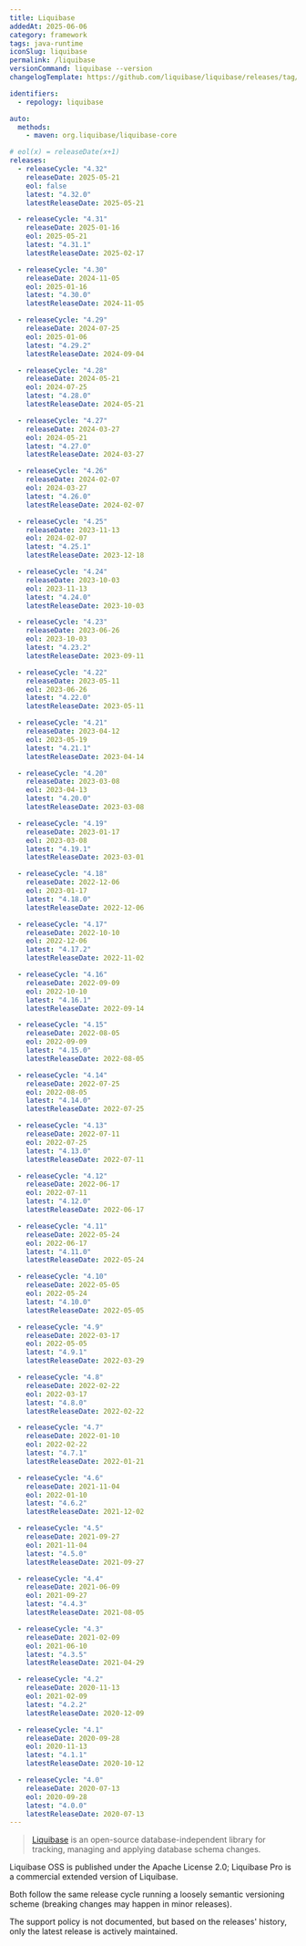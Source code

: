```yaml
---
title: Liquibase
addedAt: 2025-06-06
category: framework
tags: java-runtime
iconSlug: liquibase
permalink: /liquibase
versionCommand: liquibase --version
changelogTemplate: https://github.com/liquibase/liquibase/releases/tag/v__LATEST__

identifiers:
  - repology: liquibase

auto:
  methods:
    - maven: org.liquibase/liquibase-core

# eol(x) = releaseDate(x+1)
releases:
  - releaseCycle: "4.32"
    releaseDate: 2025-05-21
    eol: false
    latest: "4.32.0"
    latestReleaseDate: 2025-05-21

  - releaseCycle: "4.31"
    releaseDate: 2025-01-16
    eol: 2025-05-21
    latest: "4.31.1"
    latestReleaseDate: 2025-02-17

  - releaseCycle: "4.30"
    releaseDate: 2024-11-05
    eol: 2025-01-16
    latest: "4.30.0"
    latestReleaseDate: 2024-11-05

  - releaseCycle: "4.29"
    releaseDate: 2024-07-25
    eol: 2025-01-06
    latest: "4.29.2"
    latestReleaseDate: 2024-09-04

  - releaseCycle: "4.28"
    releaseDate: 2024-05-21
    eol: 2024-07-25
    latest: "4.28.0"
    latestReleaseDate: 2024-05-21

  - releaseCycle: "4.27"
    releaseDate: 2024-03-27
    eol: 2024-05-21
    latest: "4.27.0"
    latestReleaseDate: 2024-03-27

  - releaseCycle: "4.26"
    releaseDate: 2024-02-07
    eol: 2024-03-27
    latest: "4.26.0"
    latestReleaseDate: 2024-02-07

  - releaseCycle: "4.25"
    releaseDate: 2023-11-13
    eol: 2024-02-07
    latest: "4.25.1"
    latestReleaseDate: 2023-12-18

  - releaseCycle: "4.24"
    releaseDate: 2023-10-03
    eol: 2023-11-13
    latest: "4.24.0"
    latestReleaseDate: 2023-10-03

  - releaseCycle: "4.23"
    releaseDate: 2023-06-26
    eol: 2023-10-03
    latest: "4.23.2"
    latestReleaseDate: 2023-09-11

  - releaseCycle: "4.22"
    releaseDate: 2023-05-11
    eol: 2023-06-26
    latest: "4.22.0"
    latestReleaseDate: 2023-05-11

  - releaseCycle: "4.21"
    releaseDate: 2023-04-12
    eol: 2023-05-19
    latest: "4.21.1"
    latestReleaseDate: 2023-04-14

  - releaseCycle: "4.20"
    releaseDate: 2023-03-08
    eol: 2023-04-13
    latest: "4.20.0"
    latestReleaseDate: 2023-03-08

  - releaseCycle: "4.19"
    releaseDate: 2023-01-17
    eol: 2023-03-08
    latest: "4.19.1"
    latestReleaseDate: 2023-03-01

  - releaseCycle: "4.18"
    releaseDate: 2022-12-06
    eol: 2023-01-17
    latest: "4.18.0"
    latestReleaseDate: 2022-12-06

  - releaseCycle: "4.17"
    releaseDate: 2022-10-10
    eol: 2022-12-06
    latest: "4.17.2"
    latestReleaseDate: 2022-11-02

  - releaseCycle: "4.16"
    releaseDate: 2022-09-09
    eol: 2022-10-10
    latest: "4.16.1"
    latestReleaseDate: 2022-09-14

  - releaseCycle: "4.15"
    releaseDate: 2022-08-05
    eol: 2022-09-09
    latest: "4.15.0"
    latestReleaseDate: 2022-08-05

  - releaseCycle: "4.14"
    releaseDate: 2022-07-25
    eol: 2022-08-05
    latest: "4.14.0"
    latestReleaseDate: 2022-07-25

  - releaseCycle: "4.13"
    releaseDate: 2022-07-11
    eol: 2022-07-25
    latest: "4.13.0"
    latestReleaseDate: 2022-07-11

  - releaseCycle: "4.12"
    releaseDate: 2022-06-17
    eol: 2022-07-11
    latest: "4.12.0"
    latestReleaseDate: 2022-06-17

  - releaseCycle: "4.11"
    releaseDate: 2022-05-24
    eol: 2022-06-17
    latest: "4.11.0"
    latestReleaseDate: 2022-05-24

  - releaseCycle: "4.10"
    releaseDate: 2022-05-05
    eol: 2022-05-24
    latest: "4.10.0"
    latestReleaseDate: 2022-05-05

  - releaseCycle: "4.9"
    releaseDate: 2022-03-17
    eol: 2022-05-05
    latest: "4.9.1"
    latestReleaseDate: 2022-03-29

  - releaseCycle: "4.8"
    releaseDate: 2022-02-22
    eol: 2022-03-17
    latest: "4.8.0"
    latestReleaseDate: 2022-02-22

  - releaseCycle: "4.7"
    releaseDate: 2022-01-10
    eol: 2022-02-22
    latest: "4.7.1"
    latestReleaseDate: 2022-01-21

  - releaseCycle: "4.6"
    releaseDate: 2021-11-04
    eol: 2022-01-10
    latest: "4.6.2"
    latestReleaseDate: 2021-12-02

  - releaseCycle: "4.5"
    releaseDate: 2021-09-27
    eol: 2021-11-04
    latest: "4.5.0"
    latestReleaseDate: 2021-09-27

  - releaseCycle: "4.4"
    releaseDate: 2021-06-09
    eol: 2021-09-27
    latest: "4.4.3"
    latestReleaseDate: 2021-08-05

  - releaseCycle: "4.3"
    releaseDate: 2021-02-09
    eol: 2021-06-10
    latest: "4.3.5"
    latestReleaseDate: 2021-04-29

  - releaseCycle: "4.2"
    releaseDate: 2020-11-13
    eol: 2021-02-09
    latest: "4.2.2"
    latestReleaseDate: 2020-12-09

  - releaseCycle: "4.1"
    releaseDate: 2020-09-28
    eol: 2020-11-13
    latest: "4.1.1"
    latestReleaseDate: 2020-10-12

  - releaseCycle: "4.0"
    releaseDate: 2020-07-13
    eol: 2020-09-28
    latest: "4.0.0"
    latestReleaseDate: 2020-07-13
---
```


> [Liquibase](https://www.liquibase.org/) is an open-source database-independent library for
> tracking, managing and applying database schema changes.

Liquibase OSS is published under the Apache License 2.0;
Liquibase Pro is a commercial extended version of Liquibase.

Both follow the same release cycle running a loosely semantic versioning scheme (breaking changes
may happen in minor releases).

The support policy is not documented, but based on the releases' history, only the latest release is
actively maintained.
